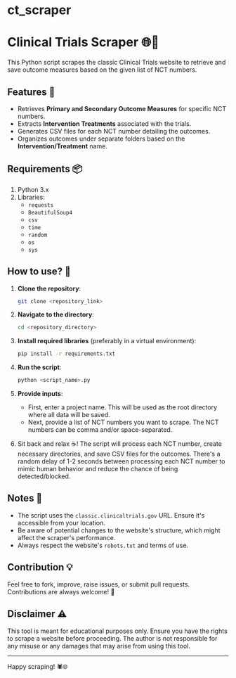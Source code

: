 # ct_scraper
# Clinical Trials Scraper 🌐💉

This Python script scrapes the classic Clinical Trials website to retrieve and save outcome measures based on the given list of NCT numbers.

## Features 🌟
- Retrieves **Primary and Secondary Outcome Measures** for specific NCT numbers.
- Extracts **Intervention Treatments** associated with the trials.
- Generates CSV files for each NCT number detailing the outcomes.
- Organizes outcomes under separate folders based on the **Intervention/Treatment** name.

## Requirements 📦

1. Python 3.x
2. Libraries:
    - `requests`
    - `BeautifulSoup4`
    - `csv`
    - `time`
    - `random`
    - `os`
    - `sys`

## How to use? 🚀

1. **Clone the repository**:
    ```bash
    git clone <repository_link>
    ```

2. **Navigate to the directory**:
    ```bash
    cd <repository_directory>
    ```

3. **Install required libraries** (preferably in a virtual environment):
    ```bash
    pip install -r requirements.txt
    ```

4. **Run the script**:
    ```bash
    python <script_name>.py
    ```

5. **Provide inputs**:
    - First, enter a project name. This will be used as the root directory where all data will be saved.
    - Next, provide a list of NCT numbers you want to scrape. The NCT numbers can be comma and/or space-separated.

6. Sit back and relax ☕️! The script will process each NCT number, create necessary directories, and save CSV files for the outcomes. There's a random delay of 1-2 seconds between processing each NCT number to mimic human behavior and reduce the chance of being detected/blocked.

## Notes 📝
- The script uses the `classic.clinicaltrials.gov` URL. Ensure it's accessible from your location.
- Be aware of potential changes to the website's structure, which might affect the scraper's performance.
- Always respect the website's `robots.txt` and terms of use.

## Contribution 💡

Feel free to fork, improve, raise issues, or submit pull requests. Contributions are always welcome! 💖

## Disclaimer ⚠️

This tool is meant for educational purposes only. Ensure you have the rights to scrape a website before proceeding. The author is not responsible for any misuse or any damages that may arise from using this tool.

---

Happy scraping! 🕷️🌐
